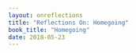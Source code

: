 ```yaml
---
layout: onreflections
title: "Reflections On: Homegoing"
book_title: "Homegoing"
date: 2018-05-23
---
```

